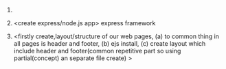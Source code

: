 1) <MVC structure created>

2) <create express/node.js app> express framework

3) <firstly create,layout/structure of our web pages, 
      (a) to common thing in all pages is header and footer,
      (b) ejs install,
      (c) create layout which include header and footer(common repetitive part so using partial(concept) an separate file create) >